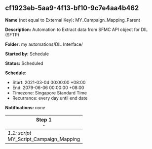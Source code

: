 ## cf1923eb-5aa9-4f13-bf10-9c7e4aa4b462

**Name** (not equal to External Key)**:** MY_Campaign_Mapping_Parent

**Description:** Automation to Extract data from SFMC API object for DIL (SFTP)

**Folder:** my automations/DIL Interface/

**Started by:** Schedule

**Status:** Scheduled

**Schedule:**

* Start: 2021-03-04 00:00:00 +08:00
* End: 2079-06-06 00:00:00 +08:00
* Timezone: Singapore Standard Time
* Recurrance: every day until end date

**Notifications:** _none_


| Step 1<br>_<small>-</small>_ |
| --- |
| _1.1: script_<br>MY_Script_Campaign_Mapping |
